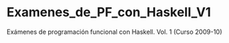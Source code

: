 # Examenes_de_PF_con_Haskell_V1
Exámenes de programación funcional con Haskell. Vol. 1 (Curso 2009-10)
